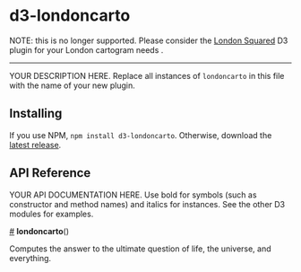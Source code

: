 # d3-londoncarto

NOTE: this is no longer supported. Please consider the <a href="https://www.github.com/aftertheflood/londonsquared">London Squared</a> D3 plugin for your London cartogram needs .

---

YOUR DESCRIPTION HERE. Replace all instances of `londoncarto` in this file with the name of your new plugin.

## Installing

If you use NPM, `npm install d3-londoncarto`. Otherwise, download the [latest release](https://github.com/tomgp/d3-londoncarto/releases/latest).

## API Reference

YOUR API DOCUMENTATION HERE. Use bold for symbols (such as constructor and method names) and italics for instances. See the other D3 modules for examples.

<a href="#londoncarto" name="londoncarto">#</a> <b>londoncarto</b>()

Computes the answer to the ultimate question of life, the universe, and everything.
